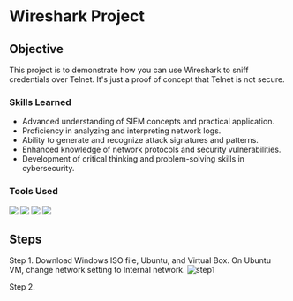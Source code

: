 # Wireshark Project

## Objective
This project is to demonstrate how you can use Wireshark to sniff credentials over Telnet. It's just a proof of concept that Telnet is not secure. 

### Skills Learned

- Advanced understanding of SIEM concepts and practical application.
- Proficiency in analyzing and interpreting network logs.
- Ability to generate and recognize attack signatures and patterns.
- Enhanced knowledge of network protocols and security vulnerabilities.
- Development of critical thinking and problem-solving skills in cybersecurity.

### Tools Used

<img src="https://img.shields.io/badge/-VirtualBox-183A61?&style=for-the-badge&logo=virtualbox&logoColor=white" />
<img src="https://img.shields.io/badge/-PuTTY-002147?&style=for-the-badge&logo=putty&logoColor=white" />
<img src="https://img.shields.io/badge/-Wireshark-1679A7?&style=for-the-badge&logo=wireshark&logoColor=white" />
<img src="https://img.shields.io/badge/-Ubuntu-E95420?&style=for-the-badge&logo=ubuntu&logoColor=white" />


## Steps
Step 1. Download Windows ISO file, Ubuntu, and Virtual Box. On Ubuntu VM, change network setting to Internal network.
![step1](https://github.com/user-attachments/assets/1a609bba-e161-4bdc-8c1b-b7f25e71ceda)

Step 2. 
